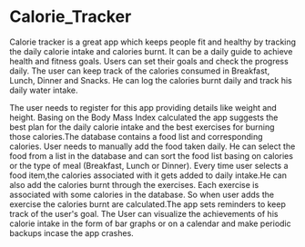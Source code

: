 # Calorie_Tracker

Calorie tracker is a great app which keeps people fit and healthy by tracking the daily calorie intake and calories burnt. It can be a daily guide to achieve health and fitness goals. Users can set their goals and check the progress daily. The user can keep track of the calories consumed in Breakfast, Lunch, Dinner and Snacks. He can log the calories burnt daily and track his daily water intake. 


The user needs to register for this app providing details like weight and height. Basing on the Body Mass Index calculated the app suggests the best plan for the daily calorie intake and the best exercises for burning those calories.The database contains a food list and corresponding calories. User needs to manually add the food taken daily. He can select the food from a list in the database and can sort the food list basing on calories or the type of meal (Breakfast, Lunch or Dinner). Every time user selects a food item,the calories associated with it gets added to daily intake.He can also add the calories burnt through the exercises. Each exercise is associated with some calories in the database. So when user adds the exercise the calories burnt are calculated.The app sets reminders to keep track of the user's goal. The User can visualize the achievements of his calorie intake in the form of bar graphs or on a calendar and make periodic backups incase the app crashes.
